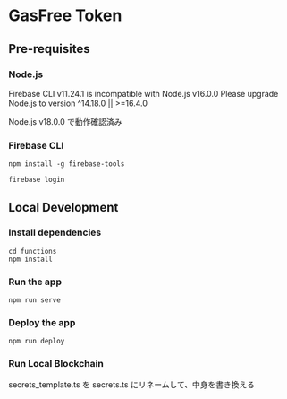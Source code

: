# GasFree Token

## Pre-requisites

### Node.js

Firebase CLI v11.24.1 is incompatible with Node.js v16.0.0 Please upgrade Node.js to version ^14.18.0 || >=16.4.0

Node.js v18.0.0 で動作確認済み

### Firebase CLI

```
npm install -g firebase-tools
```

```
firebase login
```

## Local Development

### Install dependencies

```
cd functions
npm install
```

### Run the app

```
npm run serve
```

### Deploy the app

```
npm run deploy
```

### Run Local Blockchain

secrets_template.ts を secrets.ts にリネームして、中身を書き換える
